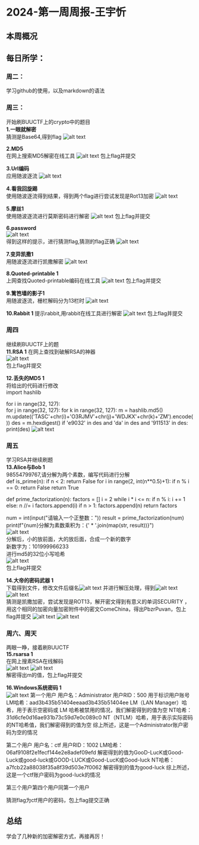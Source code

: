 # 2024-第一周周报-王宇忻

## 本周概况
## 每日所学：

### 周二：
学习github的使用，以及markdown的语法

### 周三：
开始刷BUUCTF上的crypto中的题目    
**1.一眼就解密**   
猜测是Base64,得到flag
![alt text](<屏幕截图 2024-10-16 204331.png>)

**2.MD5**   
在网上搜索MD5解密在线工具
![alt text](image-3.png)
包上flag并提交

**3.Url编码**   
应用随波逐流
![alt text](image-5.png)

**4.看我回旋踢**   
使用随波逐流得到结果，得到两个flag进行尝试发现是Rot13加密
![alt text](image-7.png)

**5.摩丝1**   
使用随波逐流进行莫斯密码进行解密
![alt text](image-12.png)
包上flag并提交

**6.password**   
![alt text](image-16.png)                                                               
得到这样的提示，进行猜测flag,猜测的flag正确
![alt text](image-13.png) 

**7.变异凯撒1**   
用随波逐流进行凯撒解密
![alt text](image-17.png) 
 
**8.Quoted-printable 1**   
上网查找Quoted-printable编码在线工具
![alt text](image-22.png) 
包上flag并提交 

**9.篱笆墙的影子1**   
用随波逐流，栅栏解码分为13栏时
![alt text](image-25.png)  

**10.Rabbit 1**
提示rabbit,用rabbit在线工具进行解密
![alt text](image-27.png)
包上flag并提交

### 周四
继续刷BUUCTF上的题   
**11.RSA 1**
在网上查找到破解RSA的神器  
![alt text](image-29.png)  
包上flag并提交

**12.丢失的MD5 1**    
将给出的代码进行修改     
import hashlib

for i in range(32, 127):    
    for j in range(32, 127):
        for k in range(32, 127):
            m = hashlib.md5()
            m.update(('TASC'+chr(i)+'O3RJMV'+chr(j)+'WDJKX'+chr(k)+'ZM').encode())
            des = m.hexdigest()
            if 'e9032' in des and 'da' in des and '911513' in des:
                print(des)
                ![alt text](image-30.png)    

### 周五
学习RSA并继续刷题    
**13.Alice与Bob 1**    
98554799767,请分解为两个素数，编写代码进行分解    
def is_prime(n):
    if n < 2:
        return False
    for i in range(2, int(n**0.5)+1):
        if n % i == 0:
            return False
    return True

def prime_factorization(n):
    factors = []
    i = 2
    while i * i <= n:
        if n % i:
            i += 1
        else:
            n //= i
            factors.append(i)
    if n > 1:
        factors.append(n)
    return factors

num = int(input("请输入一个正整数："))
result = prime_factorization(num)
print(f"{num}分解为素数乘积为：{' * '.join(map(str, result))}")           
![alt text](image-31.png)     
分解后，小的放前面，大的放后面，合成一个新的数字     
新数字为：101999966233      
进行md5的32位小写哈希       
![alt text](image-32.png)    
包上flag并提交     

**14.大帝的密码武器 1**   
下载得到文件，修改文件后缀名![alt text](image-34.png)
并进行解压处理，得到![alt text](image-35.png)
![alt text](image-38.png)    
猜测是凯撒加密，尝试发现是ROT13，解开密文得到有意义的单词SECURITY
，用这个相同的加密向量加密附件中的密文ComeChina，得出PbzrPuvan，包上flag并提交
![alt text](image-40.png)
![alt text](image-39.png)

### 周六、周天 
两眼一睁，接着刷BUUCTF   
**15.rsarsa 1**      
在网上搜素RSA在线解码   
![alt text](image-41.png)
![alt text](image-42.png)   
解密得出m的值，包上flag并提交    

**16.Windows系统密码 1**   
![alt text](image-43.png)
第一个用户
用户名：Administrator
用户RID：500	用于标识用户账号
LM哈希：aad3b435b51404eeaad3b435b51404ee	LM（LAN Manager）哈希，用于表示空密码或 LM 哈希被禁用的情况，我们解密得到的值为空
NT哈希：31d6cfe0d16ae931b73c59d7e0c089c0	NT（NTLM）哈希，用于表示实际密码的NT哈希值，我们解密得到的值为空
综上所述，这是一个Administrator账户密码为空的情况

第二个用户
用户名：ctf
用户RID：1002
LM哈希：06af9108f2e1fecf144e2e8adef09efd	解密得到的值为GooD-LucK或Good-Luck或good-luck或GOOD-LUCK或Good-LucK或Good-luck
NT哈希：a7fcb22a88038f35a8f39d503e7f0062	解密得到的值为good-luck
综上所述，这是一个ctf账户密码为good-luck的情况

第三个用户第四个用户同第一个用户     

猜测flag为ctf用户的密码，包上flag提交正确

## 总结     
学会了几种新的加密解密方式，再接再厉！
